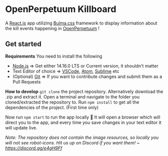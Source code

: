 # OpenPerpetuum Killboard

A [React.js](https://reactjs.org/) app utilizing  [Bulma.css](https://bulma.io/) framework to display information about the kill events happening in [OpenPerpetuum](https://openperpetuum.com/) !


## Get started
**Requirements**
You need to install the following
- [Node.js](https://nodejs.org/en/download/) => Get either 14.16.0 LTS or Current version, it shouldn't matter
- Text Editor of choice => [VSCode](https://code.visualstudio.com/), [Atom](https://atom.io/), [Sublime](https://www.sublimetext.com/) etc
- (Optional) [Git](https://git-scm.com/downloads)  => If you want to contribute changes and submit them as a Pull Requests


**How to  develop**
`git clone` the project repository. Alternatively download the .zip and extract it.
Open a terminal and navigate to the folder you cloned/extracted the repository to.
Run `npm install` to get all the dependencies of the project. (First time only)

Now run `npm start` to run the app locally :rocket:
It will open a browser which will direct you to the app, and every time you save changes in your text editor it will update live. 

*Note: The repository does not contain the image resources, so locally you will not see robot-icons.*
 *Hit us up on Discord if you want them! ~ https://discord.gg/e4gH9Ff*